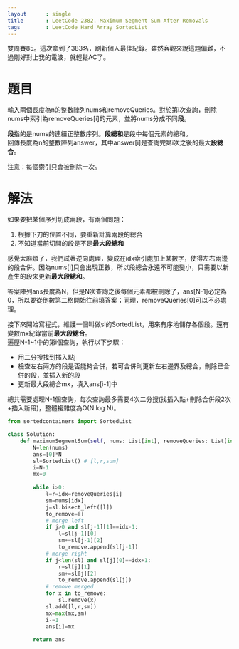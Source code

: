 ```yaml
--- 
layout      : single
title       : LeetCode 2382. Maximum Segment Sum After Removals
tags        : LeetCode Hard Array SortedList
---
```

雙周賽85。這次拿到了383名，刷新個人最佳紀錄。雖然客觀來說這題偏難，不過剛好對上我的電波，就輕鬆AC了。  

# 題目
輸入兩個長度為n的整數陣列nums和removeQueries。對於第i次查詢，刪除nums中索引為removeQueries[i]的元素，並將nums分成不同**段**。  

**段**指的是nums的連續正整數序列。**段總和**是段中每個元素的總和。  
回傳長度為n的整數陣列answer，其中answer[i]是查詢完第i次之後的最大**段總合**。  

注意：每個索引只會被刪除一次。  

# 解法
如果要把某個序列切成兩段，有兩個問題：  
1. 根據下刀的位置不同，要重新計算兩段的總合  
2. 不知道當前切開的段是不是**最大段總和**  

感覺太麻煩了，我們試著逆向處理，變成在idx索引處加上某數字，使得左右兩邊的段合併。因為nums[i]只會出現正數，所以段總合永遠不可能變小，只需要以新產生的段來更新**最大段總和**。  

答案陣列ans長度為N，但是N次查詢之後每個元素都被刪除了，ans[N-1]必定為0，所以要從倒數第二格開始往前填答案；同理，removeQueries[0]可以不必處理。  

接下來開始寫程式，維護一個叫做sl的SortedList，用來有序地儲存各個段。還有變數mx紀錄當前**最大段總合**。  
遍歷N-1\~1中的第i個查詢，執行以下步驟：  
- 用二分搜找到插入點j  
- 檢查左右兩方的段是否能夠合併，若可合併則更新左右邊界及總合，刪除已合併的段，並插入新的段  
- 更新最大段總合mx，填入ans[i-1]中  

總共需要處理N-1個查詢，每次查詢最多需要4次二分搜(找插入點+刪除合併段2次+插入新段)，整體複雜度為O(N log N)。  

```python
from sortedcontainers import SortedList

class Solution:
    def maximumSegmentSum(self, nums: List[int], removeQueries: List[int]) -> List[int]:
        N=len(nums)
        ans=[0]*N
        sl=SortedList() # [l,r,sum]
        i=N-1
        mx=0
        
        while i>0:
            l=r=idx=removeQueries[i]
            sm=nums[idx]
            j=sl.bisect_left([l])
            to_remove=[]
            # merge left
            if j>0 and sl[j-1][1]==idx-1:
                l=sl[j-1][0]
                sm+=sl[j-1][2]
                to_remove.append(sl[j-1])
            # merge right
            if j<len(sl) and sl[j][0]==idx+1:
                r=sl[j][1]
                sm+=sl[j][2]
                to_remove.append(sl[j])
            # remove merged
            for x in to_remove:
                sl.remove(x)                
            sl.add([l,r,sm])
            mx=max(mx,sm)
            i-=1
            ans[i]=mx
            
        return ans
```
